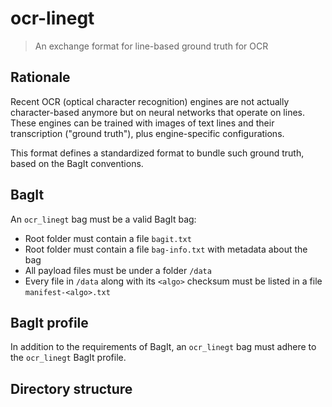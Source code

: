 # ocr-linegt

> An exchange format for line-based ground truth for OCR

## Rationale

Recent OCR (optical character recognition) engines are not actually
character-based anymore but on neural networks that operate on lines. These
engines can be trained with images of text lines and their transcription
("ground truth"), plus engine-specific configurations.

This format defines a standardized format to bundle such ground truth, based on
the BagIt conventions.

## BagIt

An `ocr_linegt` bag must be a valid BagIt bag:

* Root folder must contain a file `bagit.txt`
* Root folder must contain a file `bag-info.txt` with metadata about the bag
* All payload files must be under a folder `/data`
* Every file in `/data` along with its `<algo>` checksum must be listed in a
  file `manifest-<algo>.txt`

## BagIt profile

In addition to the requirements of BagIt, an `ocr_linegt` bag must adhere to
the `ocr_linegt` BagIt profile.

## Directory structure
